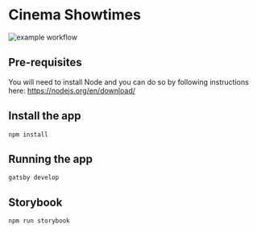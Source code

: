 # Cinema Showtimes

![example workflow](https://github.com/cinema-showtimes/cinema-showtimes.github.io/actions/workflows/main.yml/badge.svg)


## Pre-requisites

You will need to install Node and you can do so by following instructions here: https://nodejs.org/en/download/

## Install the app

`npm install`

## Running the app

`gatsby develop`

## Storybook

`npm run storybook`

